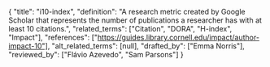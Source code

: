 {
    "title": "i10-index",
    "definition": "A research metric created by Google Scholar that represents the number of publications a researcher has with at least 10 citations.",
    "related_terms": ["Citation", "DORA", "H-index", "Impact"],
    "references": ["https://guides.library.cornell.edu/impact/author-impact-10"],
    "alt_related_terms": [null],
    "drafted_by": ["Emma Norris"],
    "reviewed_by": ["Flávio Azevedo", "Sam Parsons"]
  }
